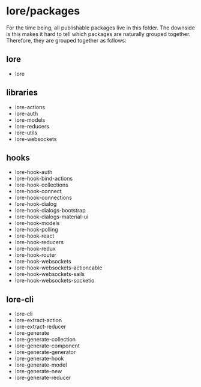 # lore/packages

For the time being, all publishable packages live in this folder.  The downside is this makes it hard to tell 
which packages are naturally grouped together.  Therefore, they are grouped together as follows:  

## lore
* lore

## libraries
* lore-actions
* lore-auth
* lore-models
* lore-reducers
* lore-utils
* lore-websockets

## hooks
* lore-hook-auth
* lore-hook-bind-actions
* lore-hook-collections
* lore-hook-connect
* lore-hook-connections
* lore-hook-dialog
* lore-hook-dialogs-bootstrap
* lore-hook-dialogs-material-ui
* lore-hook-models
* lore-hook-polling
* lore-hook-react
* lore-hook-reducers
* lore-hook-redux
* lore-hook-router
* lore-hook-websockets
* lore-hook-websockets-actioncable
* lore-hook-websockets-sails
* lore-hook-websockets-socketio

## lore-cli
* lore-cli
* lore-extract-action
* lore-extract-reducer
* lore-generate
* lore-generate-collection
* lore-generate-component
* lore-generate-generator
* lore-generate-hook
* lore-generate-model
* lore-generate-new
* lore-generate-reducer
